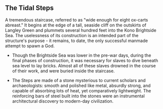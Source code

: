 ## The Tidal Steps
A tremendous staircase, referred to as "wide enough for eight ox-carts abreast." It begins at the edge of a tall, seaside cliff on the outskirts of Langley Green and plummets several hundred feet into the Kono Brightside Sea. The uselessness of its construction is an intended part of the structure's purpose - it remains, to date, the only successful manmade attempt to spawn a God.

 * Though the Brightside Sea was lower in the pre-war days, during the final phases of construction, it was necessary for slaves to dive beneath sea level to lay bricks. Almost all of these slaves drowned in the course of their work, and were buried inside the staircase.

 * The Steps are made of a stone mysterious to current scholars and archaeologists: smooth and polished like metal, absurdly strong, and capable of absorbing lots of heat, yet comparatively lightweight. The reinforcing bars of steel built into the stones were an instrumental architectural discovery to modern-day civilization.